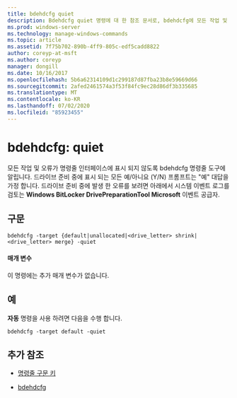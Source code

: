 ```yaml
---
title: bdehdcfg quiet
description: Bdehdcfg quiet 명령에 대 한 참조 문서로, bdehdcfg에 모든 작업 및 오류를 표시 하지 않도록 지시 합니다.
ms.prod: windows-server
ms.technology: manage-windows-commands
ms.topic: article
ms.assetid: 7f75b702-890b-4ff9-805c-edf5cadd8822
author: coreyp-at-msft
ms.author: coreyp
manager: dongill
ms.date: 10/16/2017
ms.openlocfilehash: 5b6a62314109d1c299187d87fba23b8e59669d66
ms.sourcegitcommit: 2afed2461574a3f53f84fc9ec28d86df3b335685
ms.translationtype: MT
ms.contentlocale: ko-KR
ms.lasthandoff: 07/02/2020
ms.locfileid: "85923455"
---
```

# <a name="bdehdcfg-quiet"></a>bdehdcfg: quiet

모든 작업 및 오류가 명령줄 인터페이스에 표시 되지 않도록 bdehdcfg 명령줄 도구에 알립니다. 드라이브 준비 중에 표시 되는 모든 예/아니요 (Y/N) 프롬프트는 "예" 대답을 가정 합니다. 드라이브 준비 중에 발생 한 오류를 보려면 아래에서 시스템 이벤트 로그를 검토는 **Windows BitLocker DrivePreparationTool Microsoft** 이벤트 공급자.

## <a name="syntax"></a>구문

```
bdehdcfg -target {default|unallocated|<drive_letter> shrink|<drive_letter> merge} -quiet
```

#### <a name="parameters"></a>매개 변수

이 명령에는 추가 매개 변수가 없습니다.

## <a name="examples"></a>예

**자동** 명령을 사용 하려면 다음을 수행 합니다.

```
bdehdcfg -target default -quiet
```

## <a name="additional-references"></a>추가 참조

- [명령줄 구문 키](command-line-syntax-key.md)

- [bdehdcfg](bdehdcfg.md)

